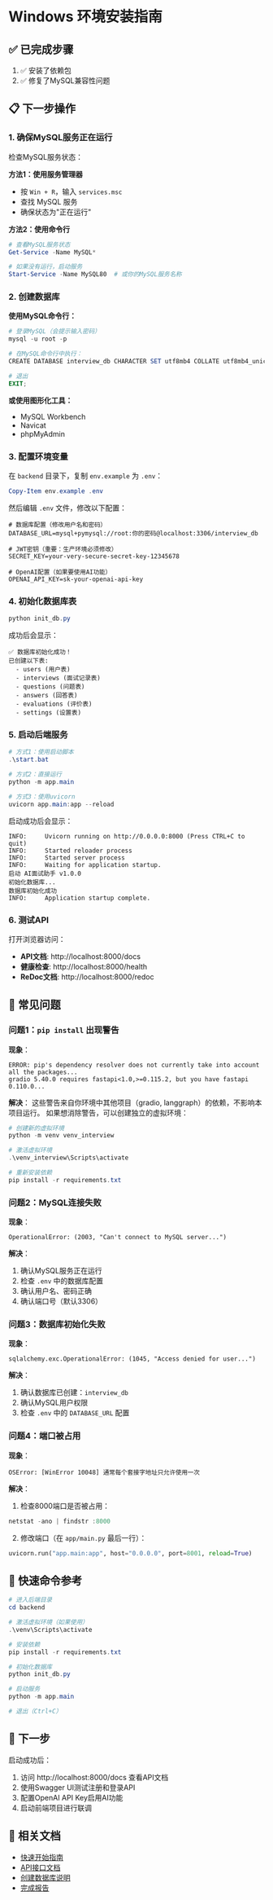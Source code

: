 # Windows 环境安装指南

## ✅ 已完成步骤

1. ✅ 安装了依赖包
2. ✅ 修复了MySQL兼容性问题

## 📋 下一步操作

### 1. 确保MySQL服务正在运行

检查MySQL服务状态：

**方法1：使用服务管理器**
- 按 `Win + R`，输入 `services.msc`
- 查找 MySQL 服务
- 确保状态为"正在运行"

**方法2：使用命令行**
```powershell
# 查看MySQL服务状态
Get-Service -Name MySQL*

# 如果没有运行，启动服务
Start-Service -Name MySQL80  # 或你的MySQL服务名称
```

### 2. 创建数据库

**使用MySQL命令行：**
```powershell
# 登录MySQL（会提示输入密码）
mysql -u root -p

# 在MySQL命令行中执行：
CREATE DATABASE interview_db CHARACTER SET utf8mb4 COLLATE utf8mb4_unicode_ci;

# 退出
EXIT;
```

**或使用图形化工具：**
- MySQL Workbench
- Navicat
- phpMyAdmin

### 3. 配置环境变量

在 `backend` 目录下，复制 `env.example` 为 `.env`：

```powershell
Copy-Item env.example .env
```

然后编辑 `.env` 文件，修改以下配置：

```env
# 数据库配置（修改用户名和密码）
DATABASE_URL=mysql+pymysql://root:你的密码@localhost:3306/interview_db

# JWT密钥（重要：生产环境必须修改）
SECRET_KEY=your-very-secure-secret-key-12345678

# OpenAI配置（如果要使用AI功能）
OPENAI_API_KEY=sk-your-openai-api-key
```

### 4. 初始化数据库表

```powershell
python init_db.py
```

成功后会显示：
```
✅ 数据库初始化成功！
已创建以下表:
  - users (用户表)
  - interviews (面试记录表)
  - questions (问题表)
  - answers (回答表)
  - evaluations (评价表)
  - settings (设置表)
```

### 5. 启动后端服务

```powershell
# 方式1：使用启动脚本
.\start.bat

# 方式2：直接运行
python -m app.main

# 方式3：使用uvicorn
uvicorn app.main:app --reload
```

启动成功后会显示：
```
INFO:     Uvicorn running on http://0.0.0.0:8000 (Press CTRL+C to quit)
INFO:     Started reloader process
INFO:     Started server process
INFO:     Waiting for application startup.
启动 AI面试助手 v1.0.0
初始化数据库...
数据库初始化成功
INFO:     Application startup complete.
```

### 6. 测试API

打开浏览器访问：
- **API文档**: http://localhost:8000/docs
- **健康检查**: http://localhost:8000/health
- **ReDoc文档**: http://localhost:8000/redoc

## 🔧 常见问题

### 问题1：`pip install` 出现警告

**现象**：
```
ERROR: pip's dependency resolver does not currently take into account all the packages...
gradio 5.40.0 requires fastapi<1.0,>=0.115.2, but you have fastapi 0.110.0...
```

**解决**：
这些警告来自你环境中其他项目（gradio, langgraph）的依赖，不影响本项目运行。
如果想消除警告，可以创建独立的虚拟环境：
```powershell
# 创建新的虚拟环境
python -m venv venv_interview

# 激活虚拟环境
.\venv_interview\Scripts\activate

# 重新安装依赖
pip install -r requirements.txt
```

### 问题2：MySQL连接失败

**现象**：
```
OperationalError: (2003, "Can't connect to MySQL server...")
```

**解决**：
1. 确认MySQL服务正在运行
2. 检查 `.env` 中的数据库配置
3. 确认用户名、密码正确
4. 确认端口号（默认3306）

### 问题3：数据库初始化失败

**现象**：
```
sqlalchemy.exc.OperationalError: (1045, "Access denied for user...")
```

**解决**：
1. 确认数据库已创建：`interview_db`
2. 确认MySQL用户权限
3. 检查 `.env` 中的 `DATABASE_URL` 配置

### 问题4：端口被占用

**现象**：
```
OSError: [WinError 10048] 通常每个套接字地址只允许使用一次
```

**解决**：
1. 检查8000端口是否被占用：
```powershell
netstat -ano | findstr :8000
```

2. 修改端口（在 `app/main.py` 最后一行）：
```python
uvicorn.run("app.main:app", host="0.0.0.0", port=8001, reload=True)
```

## 📝 快速命令参考

```powershell
# 进入后端目录
cd backend

# 激活虚拟环境（如果使用）
.\venv\Scripts\activate

# 安装依赖
pip install -r requirements.txt

# 初始化数据库
python init_db.py

# 启动服务
python -m app.main

# 退出（Ctrl+C）
```

## 🎯 下一步

启动成功后：
1. 访问 http://localhost:8000/docs 查看API文档
2. 使用Swagger UI测试注册和登录API
3. 配置OpenAI API Key启用AI功能
4. 启动前端项目进行联调

## 🔗 相关文档

- [快速开始指南](QUICKSTART.md)
- [API接口文档](API.md)
- [创建数据库说明](CREATE_DATABASE.md)
- [完成报告](COMPLETED.md)




